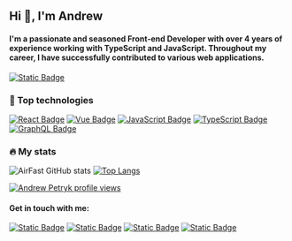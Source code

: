 ## Hi :wave:, I'm Andrew
#### I'm a passionate and seasoned Front-end Developer with over 4 years of experience working with TypeScript and JavaScript. Throughout my career, I have successfully contributed to various web applications.
<a href="https://drive.google.com/file/d/1kMo41T2nda9qsKwLSSsYq6-Xt_8EjrjK/view?usp=sharing"><img alt="Static Badge" src="https://img.shields.io/badge/Andrew%20Petryk%2C%20Resume%2FCV%20-%20%230A66C2?style=for-the-badge&logo=readdotcv"></a>

### :hammer: Top technologies
<a href="#"><img alt="React Badge" src="https://img.shields.io/badge/React%20-%20%2361DAFB?style=for-the-badge&logo=react&labelColor=%23282c34"></a>
<a href="#"><img alt="Vue Badge" src="https://img.shields.io/badge/Vue%20-%20%234FC08D?style=for-the-badge&logo=vuedotjs&labelColor=%23282c34"></a>
<a href="#"><img alt="JavaScript Badge" src="https://img.shields.io/badge/javascript%20-%20%23F7DF1E?style=for-the-badge&logo=javascript&labelColor=%23282c34"></a>
<a href="#"><img alt="TypeScript Badge" src="https://img.shields.io/badge/typescript%20-%20%233178C6?style=for-the-badge&logo=typescript&labelColor=%23282c34"></a>
<a href="#"><img alt="GraphQL Badge" src="https://img.shields.io/badge/graphql%20-%20%23E10098?style=for-the-badge&logo=graphql&logoColor=%23E10098&labelColor=%23282c34"></a>

### :fire: My stats
![AirFast GitHub stats](https://github-readme-stats.vercel.app/api?username=airfast&show_icons=true)
[![Top Langs](https://github-readme-stats.vercel.app/api/top-langs/?username=airfast&layout=compact&langs_count=8)](https://github.com/anuraghazra/github-readme-stats)

[![Andrew Petryk profile views](https://u8views.com/api/v1/github/profiles/17478605/views/day-week-month-total-count.svg)](https://u8views.com/github/AirFast)

#### Get in touch with me:
<a href="https://www.upwork.com/freelancers/~0193608ef674621b67?s=1110580755057594368"><img alt="Static Badge" src="https://img.shields.io/badge/Upwork%20-%20%236FDA44?style=social&logo=upwork&logoColor=%236FDA44"></a>
<a href="https://www.linkedin.com/in/andrew-petryk-1352b5119"><img alt="Static Badge" src="https://img.shields.io/badge/Linkedin%20-%20%230A66C2?style=social&logo=linkedin"></a>
<a href="https://t.me/andrewpetryk"><img alt="Static Badge" src="https://img.shields.io/badge/Telegram%20-%20%23000?style=social&logo=telegram"></a>
<a href="mailto:airfast.88@gmail.com"><img alt="Static Badge" src="https://img.shields.io/badge/Gmail%20-%20%23000?style=social&logo=gmail"></a>
